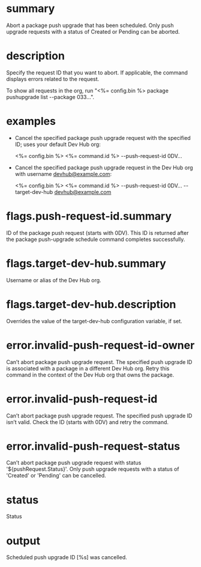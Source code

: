 # summary

Abort a package push upgrade that has been scheduled. Only push upgrade requests with a status of Created or Pending can be aborted.

# description

Specify the request ID that you want to abort. If applicable, the command displays errors related to the request.

To show all requests in the org, run "<%= config.bin %> package pushupgrade list --package 033...".

# examples

- Cancel the specified package push upgrade request with the specified ID; uses your default Dev Hub org:

  <%= config.bin %> <%= command.id %> --push-request-id 0DV...

- Cancel the specified package push upgrade request in the Dev Hub org with username devhub@example.com:

  <%= config.bin %> <%= command.id %> --push-request-id 0DV... --target-dev-hub devhub@example.com

# flags.push-request-id.summary

ID of the package push request (starts with 0DV). This ID is returned after the package push-upgrade schedule command completes successfully.

# flags.target-dev-hub.summary

Username or alias of the Dev Hub org.

# flags.target-dev-hub.description

Overrides the value of the target-dev-hub configuration variable, if set.

# error.invalid-push-request-id-owner

Can’t abort package push upgrade request. The specified push upgrade ID is associated with a package in a different Dev Hub org. Retry this command in the context of the Dev Hub org that owns the package.

# error.invalid-push-request-id

Can’t abort package push upgrade request. The specified push upgrade ID isn’t valid. Check the ID (starts with 0DV) and retry the command.

# error.invalid-push-request-status

Can’t abort package push upgrade request with status '${pushRequest.Status}'. Only push upgrade requests with a status of 'Created' or 'Pending' can be cancelled.

# status

Status

# output

Scheduled push upgrade ID [%s] was cancelled.
